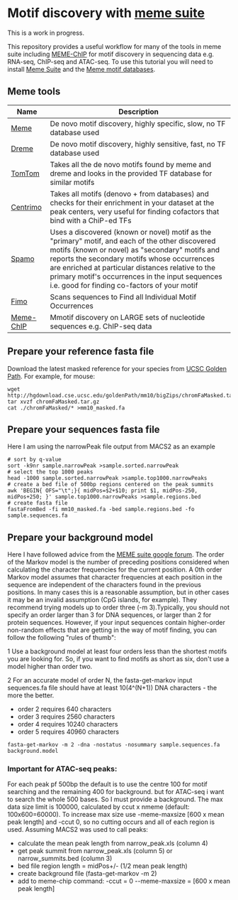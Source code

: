 # Motif discovery with [meme suite](http://meme-suite.org/index.html)

This is a work in progress.

This repository provides a useful workflow for many of the tools in meme suite including [MEME-ChIP](http://meme-suite.org/doc/meme-chip.html?man_type=web) for motif discovery in sequencing data e.g. RNA-seq, ChIP-seq and ATAC-seq. To use this tutorial you will need to install [Meme Suite](http://alternate.meme-suite.org/doc/install.html?man_type=web) and the [Meme motif databases](http://alternate.meme-suite.org/doc/install.html?man_type=web#motif_db.csv).

## Meme tools
| Name | Description |
|------|-------------|
| [Meme](http://alternate.meme-suite.org/doc/meme.html?man_type=web) | De novo motif discovery, highly specific, slow, no TF database used |
| [Dreme](http://alternate.meme-suite.org/doc/dreme.html?man_type=web) | De novo motif discovery, highly sensitive, fast, no TF database used |
| [TomTom](http://alternate.meme-suite.org/doc/tomtom.html?man_type=web) | Takes all the de novo motifs found by meme and dreme and looks in the provided TF database for similar motifs |
| [Centrimo](http://alternate.meme-suite.org/doc/centrimo.html?man_type=web) | Takes all motifs (denovo + from databases) and checks for their enrichment in your dataset at the peak centers, very useful for finding cofactors that bind with a ChiP-ed TFs |
| [Spamo](http://alternate.meme-suite.org/doc/spamo.html?man_type=web) | Uses a discovered (known or novel) motif as the "primary" motif, and each of the other discovered motifs (known or novel) as "secondary" motifs and reports the secondary motifs whose occurrences are enriched at particular distances relative to the primary motif's occurrences in the input sequences i.e. good for finding co-factors of your motif |
| [Fimo](http://alternate.meme-suite.org/doc/fimo.html?man_type=web) | Scans sequences to Find all Individual Motif Occurrences |
| [Meme-ChIP](http://alternate.meme-suite.org/doc/meme-chip.html?man_type=web) | Mmotif discovery on LARGE sets of nucleotide sequences e.g. ChIP-seq data |

## Prepare your reference fasta file
Download the latest masked reference for your species from [UCSC Golden Path](http://hgdownload.cse.ucsc.edu/downloads.html). For example, for mouse:
```
wget http://hgdownload.cse.ucsc.edu/goldenPath/mm10/bigZips/chromFaMasked.tar.gz
tar xvzf chromFaMasked.tar.gz
cat ./chromFaMasked/* >mm10_masked.fa
```
## Prepare your sequences fasta file
Here I am using the narrowPeak file output from MACS2 as an example

```
# sort by q-value
sort -k9nr sample.narrowPeak >sample.sorted.narrowPeak
# select the top 1000 peaks
head -1000 sample.sorted.narrowPeak >sample.top1000.narrowPeaks
# create a bed file of 500bp regions centered on the peak summits
awk 'BEGIN{ OFS="\t";}{ midPos=$2+$10; print $1, midPos-250, midPos+250; }' sample.top1000.narrowPeaks >sample.regions.bed
# create fasta file
fastaFromBed -fi mm10_masked.fa -bed sample.regions.bed -fo sample.sequences.fa
```
## Prepare your background model
Here I have followed advice from the [MEME suite google forum](https://groups.google.com/forum/#!msg/meme-suite/yNascbE8Tig/rb27JMuZlwsJ;context-place=forum/meme-suite). The order of the Markov model is the number of preceding positions considered when calculating the character frequencies for the current position. A 0th order Markov model assumes that character frequencies at each position in the sequence are independent of the characters found in the previous positions. In many cases this is a reasonable assumption, but in other cases it may be an invalid assumption (CpG islands, for example). They recommend trying models up to order three (-m 3).Typically, you should not specify an order larger than 3 for DNA sequences, or larger than 2 for protein sequences. However, if your input sequences contain higher-order non-random effects that are getting in the way of motif finding, you can follow the following "rules of thumb": 

1 Use a background model at least four orders less than the shortest motifs you are looking for. So, if you want to find motifs as short as six, don't use a model higher than order two. 

2 For an accurate model of order N, the fasta-get-markov input sequences.fa file should have at least 10(4^(N+1)) DNA characters - the more the better.
* order 2 requires 640 characters
* order 3 requires 2560 characters 
* order 4 requires 10240 characters 
* order 5 requires 40960 characters

```
fasta-get-markov -m 2 -dna -nostatus -nosummary sample.sequences.fa background.model
```
### Important for ATAC-seq peaks:
For each peak pf 500bp the default is to use the centre 100 for motif searching and the remaining 400 for background. but for ATAC-seq i want to search the whole 500 bases. So I must provide a background. The max data size limit is 100000, calculated by ccut x nmeme (default: 100x600=60000). To increase max size use -meme-maxsize [600 x mean peak length] and -ccut 0, so no cutting occurs and all of each region is used. Assuming MACS2 was used to call peaks:

* calculate the mean peak length from narrow_peak.xls (column 4)
* get peak summit from narrow_peak.xls (column 5) or narrow_summits.bed (column 3)
* bed file region length = midPos+/- (1/2 mean peak length)
* create background file (fasta-get-markov -m 2)
* add to meme-chip command:		-ccut = 0 --meme-maxsize = [600 x mean peak length]



